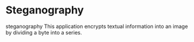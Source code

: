 # Steganography
steganography
This application encrypts textual information into an image by dividing a byte into a series.
